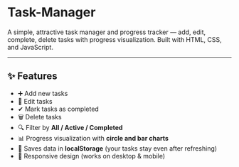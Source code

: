 # Task-Manager
A simple, attractive task manager and progress tracker — add, edit, complete, delete tasks with progress visualization. Built with HTML, CSS, and JavaScript.

---

## ✨ Features
- ➕ Add new tasks  
- 📝 Edit tasks  
- ✔ Mark tasks as completed  
- 🗑 Delete tasks  
- 🔍 Filter by **All / Active / Completed**  
- 📊 Progress visualization with **circle and bar charts**  
- 💾 Saves data in **localStorage** (your tasks stay even after refreshing)  
- 📱 Responsive design (works on desktop & mobile)  

